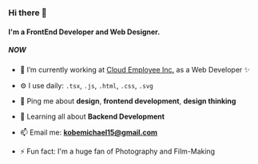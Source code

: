 ### Hi there 👋

#### I'm a FrontEnd Developer and Web Designer.

##### NOW

- 🔭 I’m currently working at [Cloud Employee Inc.](https://cloudemployee.co.uk/) as a Web Developer ✨

- ⚙️ I use daily: `.tsx`, `.js`, `.html`, `.css`, `.svg`

- 💬 Ping me about **design**, **frontend development**, **design thinking**

- 🌱 Learning all about **Backend Development**

- 📫 Email me: **kobemichael15@gmail.com**

- ⚡️ Fun fact: I'm a huge fan of Photography and Film-Making
